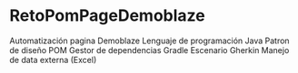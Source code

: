 # RetoPomPageDemoblaze
Automatización pagina Demoblaze
Lenguaje de programación Java
Patron de diseño POM
Gestor de dependencias Gradle
Escenario Gherkin
Manejo de data externa (Excel)
